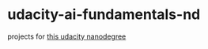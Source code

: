 # udacity-ai-fundamentals-nd

projects for [this udacity nanodegree](https://www.udacity.com/course/ai-artificial-intelligence-nanodegree--nd898)
